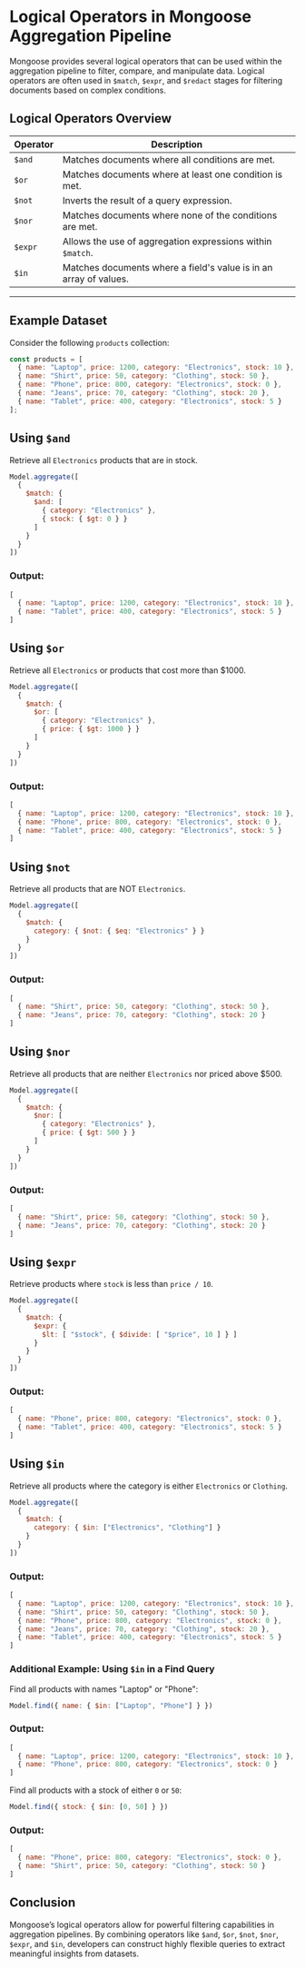 # Logical Operators in Mongoose Aggregation Pipeline

Mongoose provides several logical operators that can be used within the aggregation pipeline to filter, compare, and manipulate data. Logical operators are often used in `$match`, `$expr`, and `$redact` stages for filtering documents based on complex conditions.

## Logical Operators Overview

| Operator  | Description |
|-----------|-------------|
| `$and`    | Matches documents where all conditions are met. |
| `$or`     | Matches documents where at least one condition is met. |
| `$not`    | Inverts the result of a query expression. |
| `$nor`    | Matches documents where none of the conditions are met. |
| `$expr`   | Allows the use of aggregation expressions within `$match`. |
| `$in`     | Matches documents where a field's value is in an array of values. |

---

## Example Dataset
Consider the following `products` collection:
```js
const products = [
  { name: "Laptop", price: 1200, category: "Electronics", stock: 10 },
  { name: "Shirt", price: 50, category: "Clothing", stock: 50 },
  { name: "Phone", price: 800, category: "Electronics", stock: 0 },
  { name: "Jeans", price: 70, category: "Clothing", stock: 20 },
  { name: "Tablet", price: 400, category: "Electronics", stock: 5 }
];
```

## Using `$and`
Retrieve all `Electronics` products that are in stock.
```js
Model.aggregate([
  {
    $match: {
      $and: [
        { category: "Electronics" },
        { stock: { $gt: 0 } }
      ]
    }
  }
])
```
### Output:
```js
[
  { name: "Laptop", price: 1200, category: "Electronics", stock: 10 },
  { name: "Tablet", price: 400, category: "Electronics", stock: 5 }
]
```

## Using `$or`
Retrieve all `Electronics` or products that cost more than $1000.
```js
Model.aggregate([
  {
    $match: {
      $or: [
        { category: "Electronics" },
        { price: { $gt: 1000 } }
      ]
    }
  }
])
```
### Output:
```js
[
  { name: "Laptop", price: 1200, category: "Electronics", stock: 10 },
  { name: "Phone", price: 800, category: "Electronics", stock: 0 },
  { name: "Tablet", price: 400, category: "Electronics", stock: 5 }
]
```

## Using `$not`
Retrieve all products that are NOT `Electronics`.
```js
Model.aggregate([
  {
    $match: {
      category: { $not: { $eq: "Electronics" } }
    }
  }
])
```
### Output:
```js
[
  { name: "Shirt", price: 50, category: "Clothing", stock: 50 },
  { name: "Jeans", price: 70, category: "Clothing", stock: 20 }
]
```

## Using `$nor`
Retrieve all products that are neither `Electronics` nor priced above $500.
```js
Model.aggregate([
  {
    $match: {
      $nor: [
        { category: "Electronics" },
        { price: { $gt: 500 } }
      ]
    }
  }
])
```
### Output:
```js
[
  { name: "Shirt", price: 50, category: "Clothing", stock: 50 },
  { name: "Jeans", price: 70, category: "Clothing", stock: 20 }
]
```

## Using `$expr`
Retrieve products where `stock` is less than `price / 10`.
```js
Model.aggregate([
  {
    $match: {
      $expr: {
        $lt: [ "$stock", { $divide: [ "$price", 10 ] } ]
      }
    }
  }
])
```
### Output:
```js
[
  { name: "Phone", price: 800, category: "Electronics", stock: 0 },
  { name: "Tablet", price: 400, category: "Electronics", stock: 5 }
]
```

## Using `$in`
Retrieve all products where the category is either `Electronics` or `Clothing`.
```js
Model.aggregate([
  {
    $match: {
      category: { $in: ["Electronics", "Clothing"] }
    }
  }
])
```

### Output:
```js
[
  { name: "Laptop", price: 1200, category: "Electronics", stock: 10 },
  { name: "Shirt", price: 50, category: "Clothing", stock: 50 },
  { name: "Phone", price: 800, category: "Electronics", stock: 0 },
  { name: "Jeans", price: 70, category: "Clothing", stock: 20 },
  { name: "Tablet", price: 400, category: "Electronics", stock: 5 }
]
```

### Additional Example: Using `$in` in a Find Query
Find all products with names "Laptop" or "Phone":
```js
Model.find({ name: { $in: ["Laptop", "Phone"] } })
```
### Output:
```js
[
  { name: "Laptop", price: 1200, category: "Electronics", stock: 10 },
  { name: "Phone", price: 800, category: "Electronics", stock: 0 }
]
```

Find all products with a stock of either `0` or `50`:
```js
Model.find({ stock: { $in: [0, 50] } })
```
### Output:
```js
[
  { name: "Phone", price: 800, category: "Electronics", stock: 0 },
  { name: "Shirt", price: 50, category: "Clothing", stock: 50 }
]
```

## Conclusion
Mongoose’s logical operators allow for powerful filtering capabilities in aggregation pipelines. By combining operators like `$and`, `$or`, `$not`, `$nor`, `$expr`, and `$in`, developers can construct highly flexible queries to extract meaningful insights from datasets.

